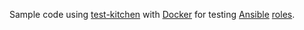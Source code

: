 Sample code using [test-kitchen](https://github.com/test-kitchen/test-kitchen) with [Docker](https://www.docker.com) for testing [Ansible](https://github.com/ansible) [roles](https://docs.ansible.com/ansible/2.7/user_guide/playbooks_reuse_roles.html).
